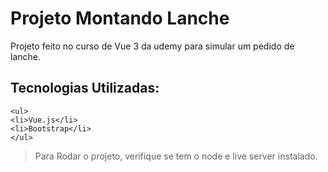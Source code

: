 # Projeto Montando Lanche
Projeto feito no curso de Vue 3 da udemy para simular um pedido de lanche.

## Tecnologias Utilizadas:

```
<ul>
<li>Vue.js</li>
<li>Bootstrap</li>
</ul>

```
> Para Rodar o projeto, verifique se tem o node e live server instalado.
